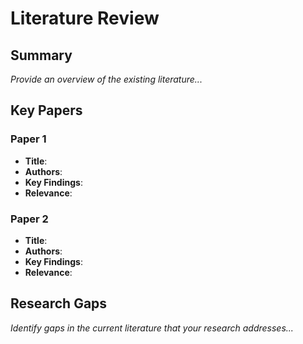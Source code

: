 # Literature Review

## Summary

*Provide an overview of the existing literature...*

## Key Papers

### Paper 1
- **Title**: 
- **Authors**: 
- **Key Findings**: 
- **Relevance**: 

### Paper 2
- **Title**: 
- **Authors**: 
- **Key Findings**: 
- **Relevance**: 

## Research Gaps

*Identify gaps in the current literature that your research addresses...*